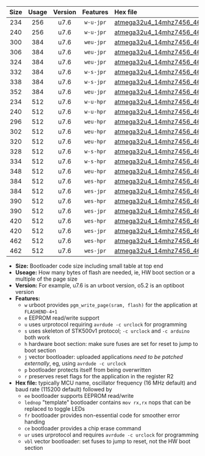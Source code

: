 |Size|Usage|Version|Features|Hex file|
|:-:|:-:|:-:|:-:|:--|
|234|256|u7.6|`w-u-jpr`|[atmega32u4_14mhz7456_460800bps_ur_vbl.hex](https://raw.githubusercontent.com/stefanrueger/urboot/main/atmega32u4_14mhz7456_460800bps_ur_vbl.hex)|
|240|256|u7.6|`w-u-jpr`|[atmega32u4_14mhz7456_460800bps_lednop_ur_vbl.hex](https://raw.githubusercontent.com/stefanrueger/urboot/main/atmega32u4_14mhz7456_460800bps_lednop_ur_vbl.hex)|
|300|384|u7.6|`weu-jpr`|[atmega32u4_14mhz7456_460800bps_ee_ur_vbl.hex](https://raw.githubusercontent.com/stefanrueger/urboot/main/atmega32u4_14mhz7456_460800bps_ee_ur_vbl.hex)|
|306|384|u7.6|`weu-jpr`|[atmega32u4_14mhz7456_460800bps_ee_lednop_ur_vbl.hex](https://raw.githubusercontent.com/stefanrueger/urboot/main/atmega32u4_14mhz7456_460800bps_ee_lednop_ur_vbl.hex)|
|324|384|u7.6|`weu-jpr`|[atmega32u4_14mhz7456_460800bps_ee_lednop_fr_ur_vbl.hex](https://raw.githubusercontent.com/stefanrueger/urboot/main/atmega32u4_14mhz7456_460800bps_ee_lednop_fr_ur_vbl.hex)|
|332|384|u7.6|`w-s-jpr`|[atmega32u4_14mhz7456_460800bps_vbl.hex](https://raw.githubusercontent.com/stefanrueger/urboot/main/atmega32u4_14mhz7456_460800bps_vbl.hex)|
|338|384|u7.6|`w-s-jpr`|[atmega32u4_14mhz7456_460800bps_lednop_vbl.hex](https://raw.githubusercontent.com/stefanrueger/urboot/main/atmega32u4_14mhz7456_460800bps_lednop_vbl.hex)|
|352|384|u7.6|`weu-jpr`|[atmega32u4_14mhz7456_460800bps_ee_lednop_fr_ce_ur_vbl.hex](https://raw.githubusercontent.com/stefanrueger/urboot/main/atmega32u4_14mhz7456_460800bps_ee_lednop_fr_ce_ur_vbl.hex)|
|234|512|u7.6|`w-u-hpr`|[atmega32u4_14mhz7456_460800bps_ur.hex](https://raw.githubusercontent.com/stefanrueger/urboot/main/atmega32u4_14mhz7456_460800bps_ur.hex)|
|240|512|u7.6|`w-u-hpr`|[atmega32u4_14mhz7456_460800bps_lednop_ur.hex](https://raw.githubusercontent.com/stefanrueger/urboot/main/atmega32u4_14mhz7456_460800bps_lednop_ur.hex)|
|296|512|u7.6|`weu-hpr`|[atmega32u4_14mhz7456_460800bps_ee_ur.hex](https://raw.githubusercontent.com/stefanrueger/urboot/main/atmega32u4_14mhz7456_460800bps_ee_ur.hex)|
|302|512|u7.6|`weu-hpr`|[atmega32u4_14mhz7456_460800bps_ee_lednop_ur.hex](https://raw.githubusercontent.com/stefanrueger/urboot/main/atmega32u4_14mhz7456_460800bps_ee_lednop_ur.hex)|
|320|512|u7.6|`weu-hpr`|[atmega32u4_14mhz7456_460800bps_ee_lednop_fr_ur.hex](https://raw.githubusercontent.com/stefanrueger/urboot/main/atmega32u4_14mhz7456_460800bps_ee_lednop_fr_ur.hex)|
|328|512|u7.6|`w-s-hpr`|[atmega32u4_14mhz7456_460800bps.hex](https://raw.githubusercontent.com/stefanrueger/urboot/main/atmega32u4_14mhz7456_460800bps.hex)|
|334|512|u7.6|`w-s-hpr`|[atmega32u4_14mhz7456_460800bps_lednop.hex](https://raw.githubusercontent.com/stefanrueger/urboot/main/atmega32u4_14mhz7456_460800bps_lednop.hex)|
|348|512|u7.6|`weu-hpr`|[atmega32u4_14mhz7456_460800bps_ee_lednop_fr_ce_ur.hex](https://raw.githubusercontent.com/stefanrueger/urboot/main/atmega32u4_14mhz7456_460800bps_ee_lednop_fr_ce_ur.hex)|
|384|512|u7.6|`wes-hpr`|[atmega32u4_14mhz7456_460800bps_ee.hex](https://raw.githubusercontent.com/stefanrueger/urboot/main/atmega32u4_14mhz7456_460800bps_ee.hex)|
|384|512|u7.6|`wes-jpr`|[atmega32u4_14mhz7456_460800bps_ee_vbl.hex](https://raw.githubusercontent.com/stefanrueger/urboot/main/atmega32u4_14mhz7456_460800bps_ee_vbl.hex)|
|390|512|u7.6|`wes-hpr`|[atmega32u4_14mhz7456_460800bps_ee_lednop.hex](https://raw.githubusercontent.com/stefanrueger/urboot/main/atmega32u4_14mhz7456_460800bps_ee_lednop.hex)|
|390|512|u7.6|`wes-jpr`|[atmega32u4_14mhz7456_460800bps_ee_lednop_vbl.hex](https://raw.githubusercontent.com/stefanrueger/urboot/main/atmega32u4_14mhz7456_460800bps_ee_lednop_vbl.hex)|
|420|512|u7.6|`wes-hpr`|[atmega32u4_14mhz7456_460800bps_ee_lednop_fr.hex](https://raw.githubusercontent.com/stefanrueger/urboot/main/atmega32u4_14mhz7456_460800bps_ee_lednop_fr.hex)|
|420|512|u7.6|`wes-jpr`|[atmega32u4_14mhz7456_460800bps_ee_lednop_fr_vbl.hex](https://raw.githubusercontent.com/stefanrueger/urboot/main/atmega32u4_14mhz7456_460800bps_ee_lednop_fr_vbl.hex)|
|462|512|u7.6|`wes-hpr`|[atmega32u4_14mhz7456_460800bps_ee_lednop_fr_ce.hex](https://raw.githubusercontent.com/stefanrueger/urboot/main/atmega32u4_14mhz7456_460800bps_ee_lednop_fr_ce.hex)|
|462|512|u7.6|`wes-jpr`|[atmega32u4_14mhz7456_460800bps_ee_lednop_fr_ce_vbl.hex](https://raw.githubusercontent.com/stefanrueger/urboot/main/atmega32u4_14mhz7456_460800bps_ee_lednop_fr_ce_vbl.hex)|

- **Size:** Bootloader code size including small table at top end
- **Useage:** How many bytes of flash are needed, ie, HW boot section or a multiple of the page size
- **Version:** For example, u7.6 is an urboot version, o5.2 is an optiboot version
- **Features:**
  + `w` urboot provides `pgm_write_page(sram, flash)` for the application at `FLASHEND-4+1`
  + `e` EEPROM read/write support
  + `u` uses urprotocol requiring `avrdude -c urclock` for programming
  + `s` uses skeleton of STK500v1 protocol; `-c urclock` and `-c arduino` both work
  + `h` hardware boot section: make sure fuses are set for reset to jump to boot section
  + `j` vector bootloader: uploaded applications *need to be patched externally*, eg, using `avrdude -c urclock`
  + `p` bootloader protects itself from being overwritten
  + `r` preserves reset flags for the application in the register R2
- **Hex file:** typically MCU name, oscillator frequency (16 MHz default) and baud rate (115200 default) followed by
  + `ee` bootloader supports EEPROM read/write
  + `lednop` "template" bootloader contains `mov rx,rx` nops that can be replaced to toggle LEDs
  + `fr` bootloader provides non-essential code for smoother error handing
  + `ce` bootloader provides a chip erase command
  + `ur` uses urprotocol and requires `avrdude -c urclock` for programming
  + `vbl` vector bootloader: set fuses to jump to reset, not the HW boot section
